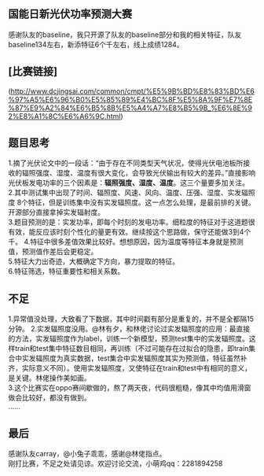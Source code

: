 国能日新光伏功率预测大赛
------
感谢队友的baseline，我只开源了队友的baseline部分和我的相关特征，队友baseline134左右，新添特征6个千左右，线上成绩1284。
## [比赛链接]
(http://www.dcjingsai.com/common/cmpt/%E5%9B%BD%E8%83%BD%E6%97%A5%E6%96%B0%E5%85%89%E4%BC%8F%E5%8A%9F%E7%8E%87%E9%A2%84%E6%B5%8B%E5%A4%A7%E8%B5%9B_%E6%8E%92%E8%A1%8C%E6%A6%9C.html)
## 题目思考
1.摘了光伏论文中的一段话：“由于存在不同类型天气状况，使得光伏电池板所接收的辐照强度、湿度、温度有很大变化，会导致光伏输出有较大的差异。”直接影响光伏板发电功率的三个因素是：**辐照强度、湿度、温度**。这三个量要多加关注。  
2.其中测试集中出现了时间、辐照度、风速、风向、温度、压强、湿度、实发辐照度 8个特征，但是训练集中没有实发辐照度。这一点怎么处理，是最前排的关键。开源部分直接拿掉实发辐射度。    
3.题目预测的是：实发功率，即每个时刻的发电功率。细粒度的特征对于这道题很有效，能反应该时刻个性化的量更有效。继续按这个思路做，保守还能做3到4个千。 
4.特征中很多差值效果比较好。想想原因，因为温度等特征本身就是预测值，预测值作差后会更稳定。  
5.特征大力出奇迹，大概确定下方向，暴力提取的特征。  
6.特征筛选，特征重要性和相关系数。  
## 不足
1.异常值没处理，大致看了下数据，其中时间戳有部分是重复的，并不是全都隔15分钟。
2.实发辐照度没用。@林有夕，和林佬讨论过实发辐照度的应用：最直接的方法，实发辐照度作为label，训练一个新模型，预测test集中的实发辐照度。这样train和test集中特征数目相同，再训练（不过可能存在过拟合的隐患，即train集合中实发辐照度为真实数据，test集合中实发辐照度其实为预测值，特征虽然补齐，实际意义不同）。使用实发辐照度，又使特征在train和test中有相同的意义，是关键。林佬操作美如画。  
3.这个比赛实在oppo赛间歇做的，熬了两天夜，代码很粗糙，像其中均值用滑窗做会比较好，都没有做到。  
……  
## 最后
感谢队友carray，@小兔子乖乖，感谢@林佬指点。  
刚打比赛，不足之处请见谅。欢迎讨论交流，小萌鸡qq：2281894258





